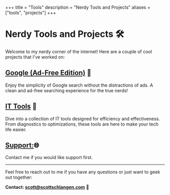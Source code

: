 +++
title = "Tools"
description = "Nerdy Tools and Projects"
aliases = ["tools", "projects"]
+++

# Nerdy Tools and Projects 🛠️

Welcome to my nerdy corner of the internet! Here are a couple of cool projects that I've worked on:

## [Google (Ad-Free Edition)](https://goog.scottschlangen.com) 🚀

Enjoy the simplicity of Google search without the distractions of ads. A clean and ad-free searching experience for the true nerds!

## [IT Tools](https://tools.scottschlangen.com) 🔧

Dive into a collection of IT tools designed for efficiency and effectiveness. From diagnostics to optimizations, these tools are here to make your tech life easier.

## [Support:](https://support.ssfile.xyz)🌐 

Contact me if you would like support first.

---

Feel free to reach out to me if you have any questions or just want to geek out together:

**Contact: [scott@scottschlangen.com](mailto:scott@scottschlangen.com)** 📧
